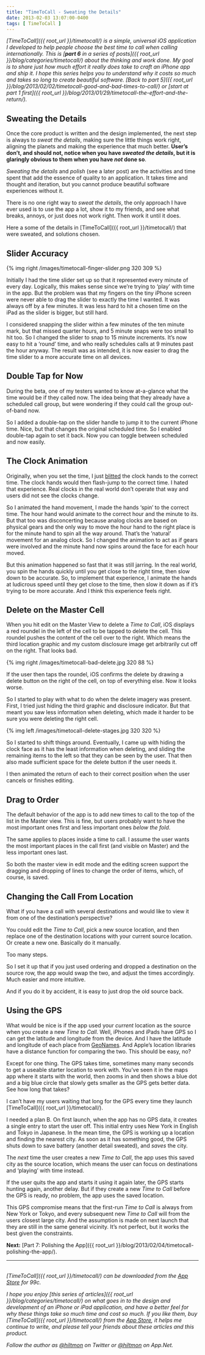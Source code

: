 ```yaml
---
title: "TimeToCall - Sweating the Details"
date: 2013-02-03 13:07:00-0400
tags: [ TimeToCall ]
---
```


*[TimeToCall]({{ root_url }}/timetocall/) is a simple, universal iOS application I developed to help people choose the best time to call when calling internationally. This is [**part 6** in a series of posts]({{ root_url }}/blog/categories/timetocall/) about the thinking and work done. My goal is to share just how much effort it really does take to craft an iPhone app and ship it. I hope this series helps you to understand why it costs so much and takes so long to create beautiful software. [Back to part 5]({{ root_url }}/blog/2013/02/02/timetocall-good-and-bad-times-to-call/) or [start at part 1 first]({{ root_url }}/blog/2013/01/29/timetocall-the-effort-and-the-return/).*

## Sweating the Details

Once the core product is written and the design implemented, the next step is always to *sweat the details*, making sure the little things work right, aligning the planets and making the experience that much better.  **User’s don’t, and should not, notice when you have *sweated the details*, but it is glaringly obvious to them when you have *not* done so**. 

*Sweating the details* and *polish* (see a later post) are the activities and time spent that add the essence of quality to an application. It takes time and thought and iteration, but you cannot produce beautiful software experiences without it.

There is no one right way to *sweat the details*, the only approach I have ever used is to use the app a lot, show it to my friends, and see what breaks, annoys, or just does not work right. Then work it until it does.

Here a some of the details in [TimeToCall]({{ root_url }}/timetocall/) that were sweated, and solutions chosen.

## Slider Accuracy

{% img right /images/timetocall-finger-slider.png 320 309 %}

Initially I had the time slider set up so that it represented every minute of every day. Logically, this makes sense since we’re trying to ‘play’ with time in the app. But the problem was that my fingers on the tiny iPhone screen were never able to drag the slider to exactly the time I wanted. It was always off by a few minutes. It was less hard to hit a chosen time on the iPad as the slider is bigger, but still hard.

I considered snapping the slider within a few minutes of the ten minute mark, but that missed quarter hours, and 5 minute snaps were too small to hit too. So I changed the slider to snap to 15 minute increments. It’s now easy to hit a ‘round’ time, and who really schedules calls at 9 minutes past the hour anyway. The result was as intended, it is now easier to drag the time slider to a more accurate time on all devices.

## Double Tap for Now

During the beta, one of my testers wanted to know at-a-glance what the time would be if they called now. The idea being that they already have a scheduled call group, but were wondering if they could call the group out-of-band now.

 So I added a double-tap on the slider handle to jump it to the current iPhone time. Nice, but that changes the original scheduled time. So I enabled double-tap again to set it back. Now you can toggle between scheduled and now easily.

## The Clock Animation

Originally, when you set the time, I just [blitted](http://en.wikipedia.org/wiki/Bit_blit) the clock hands to the correct time. The clock hands would then flash-jump to the correct time. I hated that experience. Real clocks in the real world don’t operate that way and users did not see the clocks change.

So I animated the hand movement, I made the hands ‘spin’ to the correct time. The hour hand would animate to the correct hour and the minute to its. But that too was disconcerting because analog clocks are based on physical gears and the only way to move the hour hand to the right place is for the minute hand to spin all the way around. That’s the ’natural’ movement for an analog clock. So I changed the animation to act as if gears were involved and the minute hand now spins around the face for each hour moved.

But this animation happened so fast that it was still jarring. In the real world, you spin the hands quickly until you get close to the right time, then slow down to be accurate. So, to implement that experience, I animate the hands at ludicrous speed until they get close to the time, then slow it down as if it’s trying to be more accurate. And I think this experience feels right.

## Delete on the Master Cell

When you hit edit on the Master View to delete a *Time to Call*, iOS displays a red roundel in the left of the cell to be tapped to delete the cell. This roundel pushes the content of the cell over to the right. Which means the third location graphic and my custom disclosure image get arbitrarily cut off on the right. That looks bad.

{% img right /images/timetocall-bad-delete.jpg 320 88 %}

If the user then taps the roundel, iOS confirms the delete by drawing a delete button on the right of the cell, on top of everything else. Now it looks worse.

So I started to play with what to do when the delete imagery was present. First, I tried just hiding the third graphic and disclosure indicator. But that meant you saw less information when deleting, which made it harder to be sure you were deleting the right cell.

{% img left /images/timetocall-delete-stages.jpg 320 320 %}

So I started to shift things around. Eventually, I came up with hiding the clock face as it has the least information when deleting, and sliding the  remaining items to the left so that they can be seen by the user. That then also made sufficient space for the delete button if the user needs it.

I then animated the return of each to their correct position when the user cancels or finishes editing.

## Drag to Order

The default behavior of the app is to add new times to call to the top of the list in the Master view. This is fine, but users probably want to have the most important ones first and less important ones *below the fold*.

The same applies to places inside a time to call. I assume the user wants the most important places in the call first (and visible on Master) and the less important ones last.

So both the master view in edit mode and the editing screen support the dragging and dropping of lines to change the order of items, which, of course, is saved.

## Changing the Call From Location

What if you have a call with several destinations and would like to view it from one of the destination’s perspective?

You could edit the *Time to Call*, pick a new source location, and then replace one of the destination locations with your current source location. Or create a new one. Basically do it manually.

Too many steps.

So I set it up that if you just used ordering and dropped a destination on the source row, the app would swap the two, and adjust the times accordingly. Much easier and more intuitive.

And if you do it by accident, it is easy to just drop the old source back.

## Using the GPS

What would be nice is if the app used your *current* location as the source when you create a new *Time to Call*. Well, iPhones and iPads have GPS so I can get the latitude and longitude from the device. And I have the latitude and longitude of each place from [GeoNames](http://www.geonames.org/). And Apple’s location libraries have a distance function for comparing the two. This should be easy, no?

Except for one thing. The GPS takes time, sometimes many many seconds to get a useable starter location to work with. You’ve seen it in the maps app where it starts with the world, then zooms in and then shows a blue dot and a big blue circle that slowly gets smaller as the GPS gets better data. See how long that takes?

I can’t have my users waiting that long for the GPS every time they launch [TimeToCall]({{ root_url }}/timetocall/).

I needed a plan B. On first launch, when the app has no GPS data, it creates a single entry to start the user off. This initial entry uses New York in English and Tokyo in Japanese. In the mean time, the GPS is working up a location and finding the nearest city. As soon as it has something good, the GPS shuts down to save battery (another detail sweated), and *saves* the city.

The *next* time the user creates a new *Time to Call*, the app uses this saved city as the source location, which means the user can focus on destinations and ‘playing’ with time instead.

If the user quits the app and starts it using it again later, the GPS starts hunting again, another delay. But if they create a new *Time to Call* before the GPS is ready, no problem, the app uses the saved location.

This GPS compromise means that the first-run *Time to Call* is always from New York or Tokyo, and every subsequent new *Time to Call* will from the users closest large city. And the assumption is made on next launch that they are still in the same general vicinity. It’s not perfect, but it works the best given the constraints.

**Next:** [Part 7: Polishing the App]({{ root_url }}/blog/2013/02/04/timetocall-polishing-the-app/).

---
&nbsp;  
*[TimeToCall]({{ root_url }}/timetocall/) can be downloaded from the [App Store](https://itunes.apple.com/us/app/timetocall/id596429979?ls=1&mt=8) for 99c.*

*I hope you enjoy [this series of articles]({{ root_url }}/blog/categories/timetocall/) on what goes in to the design and development of an iPhone or iPad application, and have a better feel for why these things take so much time and cost so much. If you like them, buy [TimeToCall]({{ root_url }}/timetocall/) from the [App Store](https://itunes.apple.com/us/app/timetocall/id596429979?ls=1&mt=8), it helps me continue to write, and please tell your friends about these articles and this product.*

*Follow the author as [@hiltmon](https://twitter.com/hiltmon) on Twitter or [@hiltmon](http://alpha.app.net/hiltmon) on App.Net.*
